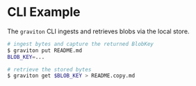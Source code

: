 # CLI Example

The `graviton` CLI ingests and retrieves blobs via the local store.

```bash
# ingest bytes and capture the returned BlobKey
$ graviton put README.md
BLOB_KEY=...

# retrieve the stored bytes
$ graviton get $BLOB_KEY > README.copy.md
```
